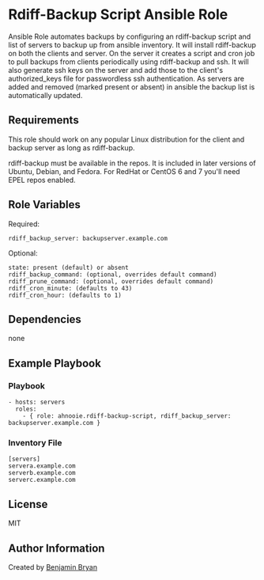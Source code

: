 Rdiff-Backup Script Ansible Role
=========

Ansible Role automates backups by configuring an rdiff-backup script and list of servers to backup up from ansible inventory.  It will install rdiff-backup on both the clients and server.  On the server it creates a script and cron job to pull backups from clients periodically using rdiff-backup and ssh.  It will also generate ssh keys on the server and add those to the client's authorized_keys file for passwordless ssh authentication.  As servers are added and removed (marked present or absent) in ansible the backup list is automatically updated.

Requirements
------------

This role should work on any popular Linux distribution for the client and backup server as long as rdiff-backup.

rdiff-backup must be available in the repos.  It is included in later versions of Ubuntu, Debian, and Fedora.  For RedHat or CentOS 6 and 7 you'll need EPEL repos enabled.

Role Variables
--------------

Required:

```
rdiff_backup_server: backupserver.example.com
```

Optional:
```
state: present (default) or absent
rdiff_backup_command: (optional, overrides default command)
rdiff_prune_command: (optional, overrides default command)
rdiff_cron_minute: (defaults to 43)
rdiff_cron_hour: (defaults to 1)
```

Dependencies
------------

none

Example Playbook
----------------

### Playbook

```
- hosts: servers
  roles:
    - { role: ahnooie.rdiff-backup-script, rdiff_backup_server: backupserver.example.com }
```

### Inventory File

```
[servers]
servera.example.com
serverb.example.com
serverc.example.com
```

License
-------

MIT

Author Information
------------------

Created by [Benjamin Bryan](https://b3n.org)
